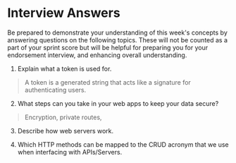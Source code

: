 # Interview Answers
Be prepared to demonstrate your understanding of this week's concepts by answering questions on the following topics. These will not be counted as a part of your sprint score but will be helpful for preparing you for your endorsement interview, and enhancing overall understanding.

1. Explain what a token is used for.
> A token is a generated string that acts like a signature for authenticating users.

2. What steps can you take in your web apps to keep your data secure?
> Encryption, private routes, 

3. Describe how web servers work.
> 

4. Which HTTP methods can be mapped to the CRUD acronym that we use when interfacing with APIs/Servers.
